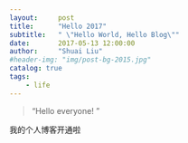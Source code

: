 ```yaml
---
layout:     post
title:      "Hello 2017"
subtitle:   " \"Hello World, Hello Blog\""
date:       2017-05-13 12:00:00
author:     "Shuai Liu"
#header-img: "img/post-bg-2015.jpg"
catalog: true
tags:
    - life
---
```


> “Hello everyone! ”


我的个人博客开通啦

